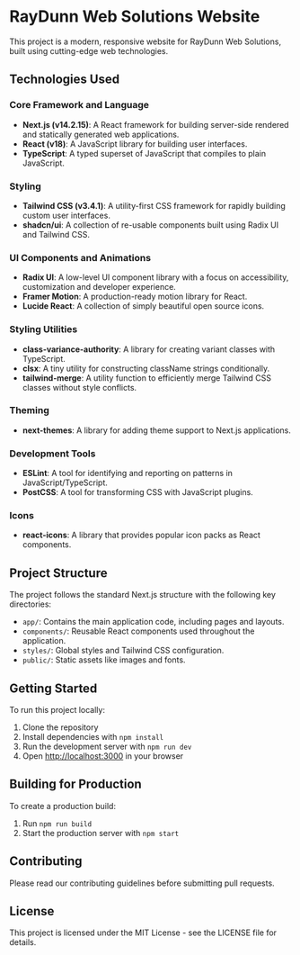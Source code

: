 # RayDunn Web Solutions Website

This project is a modern, responsive website for RayDunn Web Solutions, built using cutting-edge web technologies.

## Technologies Used

### Core Framework and Language
- **Next.js (v14.2.15)**: A React framework for building server-side rendered and statically generated web applications.
- **React (v18)**: A JavaScript library for building user interfaces.
- **TypeScript**: A typed superset of JavaScript that compiles to plain JavaScript.

### Styling
- **Tailwind CSS (v3.4.1)**: A utility-first CSS framework for rapidly building custom user interfaces.
- **shadcn/ui**: A collection of re-usable components built using Radix UI and Tailwind CSS.

### UI Components and Animations
- **Radix UI**: A low-level UI component library with a focus on accessibility, customization and developer experience.
- **Framer Motion**: A production-ready motion library for React.
- **Lucide React**: A collection of simply beautiful open source icons.



### Styling Utilities
- **class-variance-authority**: A library for creating variant classes with TypeScript.
- **clsx**: A tiny utility for constructing className strings conditionally.
- **tailwind-merge**: A utility function to efficiently merge Tailwind CSS classes without style conflicts.

### Theming
- **next-themes**: A library for adding theme support to Next.js applications.


### Development Tools
- **ESLint**: A tool for identifying and reporting on patterns in JavaScript/TypeScript.
- **PostCSS**: A tool for transforming CSS with JavaScript plugins.

### Icons
- **react-icons**: A library that provides popular icon packs as React components.

## Project Structure

The project follows the standard Next.js structure with the following key directories:

- `app/`: Contains the main application code, including pages and layouts.
- `components/`: Reusable React components used throughout the application.
- `styles/`: Global styles and Tailwind CSS configuration.
- `public/`: Static assets like images and fonts.

## Getting Started

To run this project locally:

1. Clone the repository
2. Install dependencies with `npm install`
3. Run the development server with `npm run dev`
4. Open [http://localhost:3000](http://localhost:3000) in your browser

## Building for Production

To create a production build:

1. Run `npm run build`
2. Start the production server with `npm start`

## Contributing

Please read our contributing guidelines before submitting pull requests.

## License

This project is licensed under the MIT License - see the LICENSE file for details.